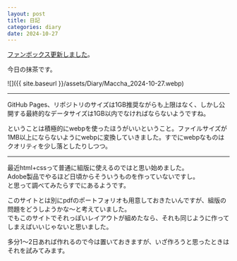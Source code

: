 ```yaml
---
layout: post
title: 日記
categories: diary
date: 2024-10-27
---
```

[ファンボックス更新しました](https://pi-cho-n.fanbox.cc/posts/8776289)。

今日の抹茶です。

![]({{ site.baseurl }}/assets/Diary/Maccha_2024-10-27.webp)

---

GitHub Pages、リポジトリのサイズは1GB推奨ながらも上限はなく、しかし公開する最終的なデータサイズは1GB以内でなければならないようですね。

ということは積極的にwebpを使ったほうがいいということ。ファイルサイズが1MB以上にならないようにwebpに変換していきました。すでにwebpなものはクオリティを少し落としたりしつつ。

---

最近html+cssって普通に組版に使えるのではと思い始めました。  
Adobe製品でやるほど日頃からそういうものを作っていないですし。  
と思って調べてみたらすでにあるようです。

このサイトとは別にpdfのポートフォリオも用意しておきたいんですが、組版の問題をどうしようかな～と考えていました。  
でもこのサイトでそれっぽいレイアウトが組めたなら、それも同じように作ってしまえばいいじゃないと思いました。

多分1～2日あれば作れるので今は置いておきますが、いざ作ろうと思ったときはそれを試みてみます。
